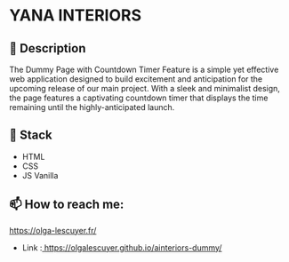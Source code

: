 ﻿<h1>YANA INTERIORS</h1>

 <h2>🌱 Description</h2>
 <p>The Dummy Page with Countdown Timer Feature is a simple yet effective web application designed to build excitement and anticipation for the upcoming release of our main project. With a sleek and minimalist design, the page features a captivating countdown timer that displays the time remaining until the highly-anticipated launch.</p>

 <h2>🔭 Stack</h2>
 
- HTML
- CSS
- JS Vanilla

 <h2>📫 How to reach me:</h2>
  <a href="https://olga-lescuyer.fr/" target="blank">https://olga-lescuyer.fr/</a>

- Link :<a href="https://olgalescuyer.github.io/ainteriors-dummy/" target="blank"> https://olgalescuyer.github.io/ainteriors-dummy/</a>
